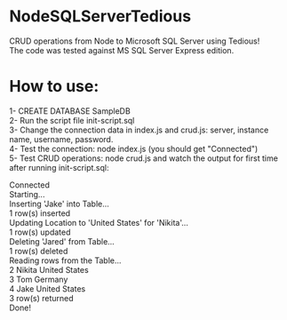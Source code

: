 # NodeSQLServerTedious
CRUD operations from Node to Microsoft SQL Server using Tedious!<br />
The code was tested against MS SQL Server Express edition.<br />

# How to use:
1- CREATE DATABASE SampleDB <br />
2- Run the script file init-script.sql <br />
3- Change the connection data in index.js and crud.js: server, instance name, username, password. <br />
4- Test the connection: node index.js (you should get "Connected") <br />
5- Test CRUD operations: node crud.js and watch the output for first time after running init-script.sql: <br />

Connected<br />
Starting...<br />
Inserting 'Jake' into Table...<br />
1 row(s) inserted<br />
Updating Location to 'United States' for 'Nikita'...<br />
1 row(s) updated<br />
Deleting 'Jared' from Table...<br />
1 row(s) deleted<br />
Reading rows from the Table...<br />
2 Nikita United States<br />
3 Tom Germany<br />
4 Jake United States<br />
3 row(s) returned<br />
Done!<br />
